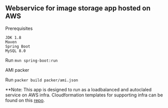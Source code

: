 
## Webservice for image storage app hosted on AWS

Prerequisites

    JDK 1.8
    Maven
    Spring Boot
    MySQL 8.0

Run `mvn spring-boot:run`

AMI packer

Run `packer build packer/ami.json` 

**Note: This app is designed to run as a loadbalanced and autoclaled service on AWS infra. Cloudformation templates for supporting infra can be found on this [repo](https://github.com/Bh-an/IAC-webserver-cloudformation).
